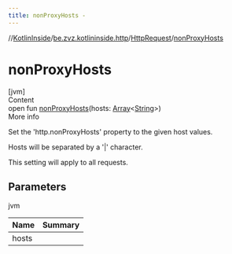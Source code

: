 ```yaml
---
title: nonProxyHosts -
---
```

//[KotlinInside](../../index.md)/[be.zvz.kotlininside.http](../index.md)/[HttpRequest](index.md)/[nonProxyHosts](non-proxy-hosts.md)



# nonProxyHosts  
[jvm]  
Content  
open fun [nonProxyHosts](non-proxy-hosts.md)(hosts: [Array](https://kotlinlang.org/api/latest/jvm/stdlib/kotlin/-array/index.html)<[String](https://docs.oracle.com/javase/7/docs/api/java/lang/String.html)>)  
More info  


Set the 'http.nonProxyHosts' property to the given host values. 



 Hosts will be separated by a '|' character. 



 This setting will apply to all requests.



## Parameters  
  
jvm  
  
|  Name|  Summary| 
|---|---|
| <a name="be.zvz.kotlininside.http/HttpRequest/nonProxyHosts/#java.lang.String.../PointingToDeclaration/"></a>hosts| <a name="be.zvz.kotlininside.http/HttpRequest/nonProxyHosts/#java.lang.String.../PointingToDeclaration/"></a>
  
  



